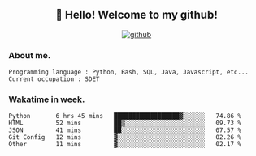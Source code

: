 <h2 align="center">👋 Hello! Welcome to my github! </h2>
<p align="center">
  <a href="https://github.com/usergwen"><img src="https://img.shields.io/badge/GitHub-24292e" alt="github"></a>
</p>

### About me.

```Plain Text
Programming language : Python, Bash, SQL, Java, Javascript, etc...
Current occupation : SDET
```
### Wakatime in week.

<!--START_SECTION:waka-->
```text
Python       6 hrs 45 mins   ██████████████████▓░░░░░░   74.86 % 
HTML         52 mins         ██▒░░░░░░░░░░░░░░░░░░░░░░   09.73 % 
JSON         41 mins         ██░░░░░░░░░░░░░░░░░░░░░░░   07.57 % 
Git Config   12 mins         ▓░░░░░░░░░░░░░░░░░░░░░░░░   02.26 % 
Other        11 mins         ▓░░░░░░░░░░░░░░░░░░░░░░░░   02.17 % 
```
<!--END_SECTION:waka-->
